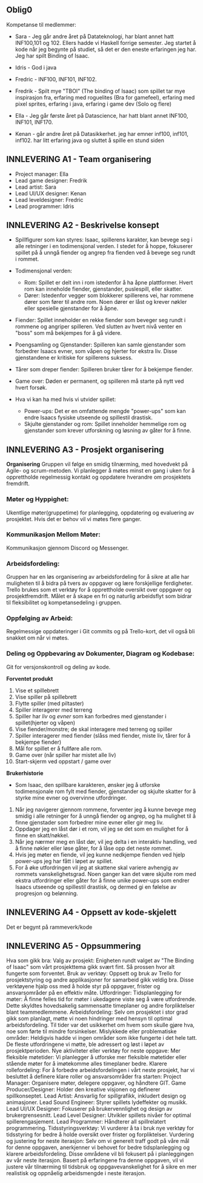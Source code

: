 ## Oblig0

Kompetanse til medlemmer:

* Sara - Jeg går andre året på Datateknologi, har blant annet hatt INF100,101 og 102. Ellers hadde vi Haskell forrige semester. Jeg startet å kode når jeg begynte på studiet, så det er den eneste erfaringen jeg har. Jeg har spilt Binding of Isaac. 

* Idris - God i java

* Fredric - INF100, INF101, INF102. 

* Fredrik - Spilt mye "TBOI" (The binding of Isaac) som spillet tar mye inspirasjon fra, erfaring med roguelites (Bra for gamefeel), erfaring med pixel sprites, erfaring i java, erfaring i game dev (Solo og flere)

* Ella - Jeg går første året på Datascience, har hatt blant annet INF100, INF101, INF170.

* Kenan - går andre året på Datasikkerhet. jeg har emner inf100, inf101, inf102. har litt erfaring java og sluttet å spille en stund siden


## INNLEVERING A1 - Team organisering

- Project manager: Ella
- Lead game designer: Fredrik
- Lead artist: Sara
- Lead UI/UX designer: Kenan
- Lead leveldesigner: Fredric
- Lead programmer: Idris

## INNLEVERING A2 - Beskrivelse konsept

- Spillfigurer som kan styres: Isaac, spillerens karakter, kan bevege seg i alle retninger i en todimensjonal verden. I stedet for å hoppe, fokuserer spillet på å unngå fiender og angrep fra fienden ved å bevege seg rundt i rommet.

- Todimensjonal verden:
    - Rom: Spillet er delt inn i rom istedenfor å ha åpne plattformer. Hvert rom kan inneholde fiender, gjenstander, puslespill, eller skatter.
    - Dører: Istedenfor vegger som blokkerer spillerens vei, har rommene dører som fører til andre rom. Noen dører er låst og krever nøkler eller spesielle gjenstander for å åpne.

- Fiender: Spillet inneholder en rekke fiender som beveger seg rundt i rommene og angriper spilleren. Ved slutten av hvert nivå venter en "boss" som må bekjempes for å gå videre.

- Poengsamling og Gjenstander: Spilleren kan samle gjenstander som forbedrer Isaacs evner, som våpen og hjerter for ekstra liv. Disse gjenstandene er kritiske for spillerens suksess.

- Tårer som dreper fiender: Spilleren bruker tårer for å bekjempe fiender.

- Game over: Døden er permanent, og spilleren må starte på nytt ved hvert forsøk.

- Hva vi kan ha med hvis vi utvider spillet:
    - Power-ups: Det er en omfattende mengde "power-ups" som kan endre Isaacs fysiske utseende og spillestil drastisk.
    - Skjulte gjenstander og rom: Spillet inneholder hemmelige rom og gjenstander som krever utforskning og løsning av gåter for å finne.

## INNLEVERING A3 - Prosjekt organisering

**Organisering**
Gruppen vil følge en smidig tilnærming, med hovedvekt på Agile- og scrum-metoden. Vi planlegger å møtes minst en gang i uken for å opprettholde regelmessig kontakt og oppdatere hverandre om prosjektets fremdrift.

### Møter og Hyppighet:
Ukentlige møter(gruppetime) for planlegging, oppdatering og evaluering av prosjektet. Hvis det er behov vil vi møtes flere ganger. 

### Kommunikasjon Mellom Møter:
Kommunikasjon gjennom Discord og Messenger.

### Arbeidsfordeling:
Gruppen har en løs organisering av arbeidsfordeling for å sikre at alle har muligheten til å bidra på tvers av oppgaver og lære forskjellige ferdigheter. Trello brukes som et verktøy for å opprettholde oversikt over oppgaver og prosjektfremdrift. Målet er å skape en fri og naturlig arbeidsflyt som bidrar til fleksibilitet og kompetansedeling i gruppen.

### Oppfølging av Arbeid:
Regelmessige oppdateringer i Git commits og på Trello-kort, det vil også bli snakket om når vi møtes.

### Deling og Oppbevaring av Dokumenter, Diagram og Kodebase:
Git for versjonskontroll og deling av kode. 

**Forventet produkt**
1. Vise et spillebrett
2. Vise spiller på spillebrett
3. Flytte spiller (med piltaster)
4. Spiller interagerer med terreng
5. Spiller har *liv* og *evner* som kan forbedres med gjenstander i spillet(hjerter og våpen) 
6. Vise fiender/monstre; de skal interagere med terreng og spiller
7. Spiller interagerer med fiender (slåss med fiender, miste liv, tårer for å bekjempe fiender)
8. Mål for spillet er å fullføre alle rom.
9. Game over (når spiller har mistet alle liv)
10. Start-skjerm ved oppstart / game over

**Brukerhistorie**

- Som Isaac, den spillbare karakteren, ønsker jeg å utforske todimensjonale rom fylt med fiender, gjenstander og skjulte skatter for å styrke mine evner og overvinne utfordringer.

1. Når jeg navigerer gjennom rommene, forventer jeg å kunne bevege meg smidig i alle retninger for å unngå fiender og angrep, og ha mulighet til å finne gjenstader som forbedrer mine evner eller gir meg liv.
2. Oppdager jeg en låst dør i et rom, vil jeg se det som en mulighet for å finne en skatt/nøkkel.
3. Når jeg nærmer meg en låst dør, vil jeg delta i en interaktiv handling, ved å finne nøkler eller løse gåter, for å låse opp det neste rommet.
4. Hvis jeg møter en fiende, vil jeg kunne nedkjempe fienden ved hjelp power-ups jeg har fått i løpet av spillet. 
5. For å øke utfordringen vil jeg at skattene skal variere avhengig av rommets vanskelighetsgrad. Noen ganger kan det være skjulte rom med ekstra utfordringer eller gåter for å finne unike power-ups som endrer Isaacs utseende og spillestil drastisk, og dermed gi en følelse av progresjon og belønning.



## INNLEVERING A4 - Oppsett av kode-skjelett

Det er begynt på rammeverk/kode

## INNLEVERING A5 - Oppsummering

Hva som gikk bra:
Valg av prosjekt: Enigheten rundt valget av "The Binding of Isaac" som vårt prosjekttema gikk svært fint. Så prossen hvor alt fungerte som forventet. 
Bruk av verktøy: Oppsett og bruk av Trello for prosjektstyring og andre applikasjoner for samarbeid gikk veldig bra. Disse verktøyene hjalp oss med å holde styr på oppgaver, frister og ansvarsområder på en effektiv måte.
Utfordringer:
Tidsplanlegging for møter: Å finne felles tid for møter i ukedagene viste seg å være utfordrende. Dette skyldtes hovedsakelig sammensatte timeplaner og andre forpliktelser blant teammedlemmene.
Arbeidsfordeling: Selv om prosjektet i stor grad gikk som planlagt, møtte vi noen hindringer med hensyn til optimal arbeidsfordeling. Til tider var det usikkerhet om hvem som skulle gjøre hva, noe som førte til mindre forsinkelser.
Mislykkede eller problematiske områder:
Heldigvis hadde vi ingen områder som ikke fungerte i det hele tatt. De fleste utfordringene vi møtte, ble adressert og løst i løpet av prosjektperioden.
Nye aktiviteter eller verktøy for neste oppgave:
Mer fleksible møtetider: Vi planlegger å utforske mer fleksible møtetider eller stående møter for å imøtekomme alles timeplaner bedre.
Klarere rollefordeling: 
For å forbedre arbeidsfordelingen i vårt neste prosjekt, har vi besluttet å definere klare roller og ansvarsområder fra starten:
Project Manager: Organisere møter, delegere oppgaver, og håndtere GIT.
Game Producer/Designer: Holder den kreative visjonen og definerer spillkonseptet.
Lead Artist: Ansvarlig for spillgrafikk, inkludert design og animasjoner.
Lead Sound Engineer: Styrer spillets lydeffekter og musikk.
Lead UI/UX Designer: Fokuserer på brukervennlighet og design av brukergrensesnitt.
Lead Level Designer: Utvikler spillets nivåer for optimal spillerengasjement.
Lead Programmer: Håndterer all spillrelatert programmering.
Tidsstyringsverktøy: Vi vurderer å ta i bruk nye verktøy for tidsstyring for bedre å holde oversikt over frister og forpliktelser.
Vurdering og justering for neste iterasjon:
Selv om vi generelt traff godt på våre mål for denne oppgaven, anerkjenner vi behovet for bedre tidsplanlegging og klarere arbeidsfordeling. Disse områdene vil bli fokusert på i planleggingen av vår neste iterasjon. Basert på erfaringene fra denne oppgaven, vil vi justere vår tilnærming til tidsbruk og oppgavevanskelighet for å sikre en mer realistisk og oppnåelig arbeidsmengde i neste iterasjon.




